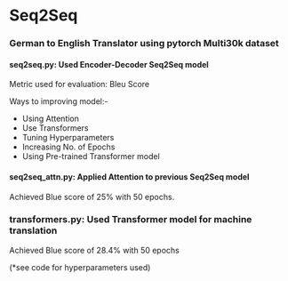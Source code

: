 # Seq2Seq 
### German to English Translator using pytorch Multi30k dataset

#### seq2seq.py: Used Encoder-Decoder Seq2Seq model
Metric used for evaluation: Bleu Score

Ways to improving model:-
- Using Attention  
- Use Transformers 
- Tuning Hyperparameters
- Increasing No. of Epochs
- Using Pre-trained Transformer model

#### seq2seq_attn.py: Applied Attention to previous Seq2Seq model
Achieved Blue score of 25% with 50 epochs.

### transformers.py: Used Transformer model for machine translation
Achieved Blue score of 28.4% with 50 epochs


(*see code for hyperparameters used)
